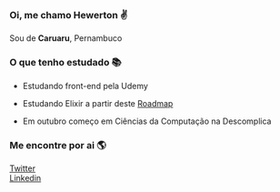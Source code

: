 ### Oi, me chamo Hewerton ✌️
Sou de **Caruaru**, Pernambuco

### O que tenho estudado 📚
- Estudando front-end pela Udemy

- Estudando Elixir a partir deste [Roadmap](https://dev.to/cyytrus/elixir-roadmap-jfh)

- Em outubro começo em Ciências da Computação na Descomplica

### Me encontre por ai 🌎

[Twitter](https://twitter.com/hewertonsoares)<br>
[Linkedin](www.linkedin.com/in/hewertonsoares)

